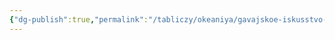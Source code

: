 ```yaml
---
{"dg-publish":true,"permalink":"/tabliczy/okeaniya/gavajskoe-iskusstvo-perev/","dgPassFrontmatter":true}
---
```



